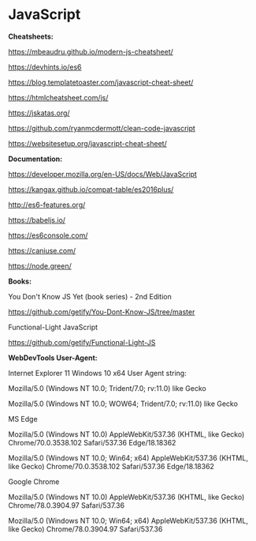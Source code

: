 # JavaScript

**Cheatsheets:**

https://mbeaudru.github.io/modern-js-cheatsheet/

https://devhints.io/es6

https://blog.templatetoaster.com/javascript-cheat-sheet/

https://htmlcheatsheet.com/js/

https://jskatas.org/

https://github.com/ryanmcdermott/clean-code-javascript

https://websitesetup.org/javascript-cheat-sheet/

**Documentation:**

https://developer.mozilla.org/en-US/docs/Web/JavaScript

https://kangax.github.io/compat-table/es2016plus/

http://es6-features.org/

https://babeljs.io/

https://es6console.com/

https://caniuse.com/

https://node.green/

**Books:**

You Don't Know JS Yet (book series) - 2nd Edition

https://github.com/getify/You-Dont-Know-JS/tree/master

Functional-Light JavaScript

https://github.com/getify/Functional-Light-JS

**WebDevTools User-Agent:**

Internet Explorer 11 Windows 10 x64 User Agent string:

Mozilla/5.0 (Windows NT 10.0; Trident/7.0; rv:11.0) like Gecko

Mozilla/5.0 (Windows NT 10.0; WOW64; Trident/7.0; rv:11.0) like Gecko

MS Edge                  

Mozilla/5.0 (Windows NT 10.0) AppleWebKit/537.36 (KHTML, like Gecko) Chrome/70.0.3538.102 Safari/537.36 Edge/18.18362

Mozilla/5.0 (Windows NT 10.0; Win64; x64) AppleWebKit/537.36 (KHTML, like Gecko) Chrome/70.0.3538.102 Safari/537.36 Edge/18.18362

Google Chrome

Mozilla/5.0 (Windows NT 10.0) AppleWebKit/537.36 (KHTML, like Gecko) Chrome/78.0.3904.97 Safari/537.36

Mozilla/5.0 (Windows NT 10.0; Win64; x64) AppleWebKit/537.36 (KHTML, like Gecko) Chrome/78.0.3904.97 Safari/537.36
